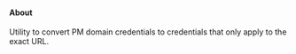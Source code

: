 #### About

Utility to convert PM domain credentials to credentials that only apply to the exact URL.
